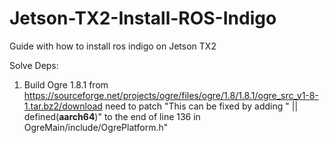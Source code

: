 # Jetson-TX2-Install-ROS-Indigo
Guide with how to install ros indigo on Jetson TX2

Solve Deps:
1. Build Ogre 1.8.1 from https://sourceforge.net/projects/ogre/files/ogre/1.8/1.8.1/ogre_src_v1-8-1.tar.bz2/download
   need to patch "This can be fixed by adding " || defined(__aarch64__)" to the end of line 136 in OgreMain/include/OgrePlatform.h"

